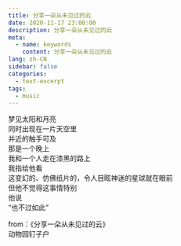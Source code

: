 ```yaml
---
title: 分享一朵从未见过的云
date: 2020-11-17 23:00:00
description: 分享一朵从未见过的云
meta:
  - name: keywords
    content: 分享一朵从未见过的云
lang: zh-CN
sidebar: false
categories:
  - text-excerpt
tags:
  - music
---
```


<!-- more -->

梦见太阳和月亮  
同时出现在一片天空里  
并近的触手可及  
那是一个晚上  
我和一个人走在漆黑的路上  
我指给他看  
这变幻的、仿佛纸片的，令人目眩神迷的星球就在眼前  
但他不觉得这事情特别  
他说  
“也不过如此”

from：《分享一朵从未见过的云》  
动物园钉子户
